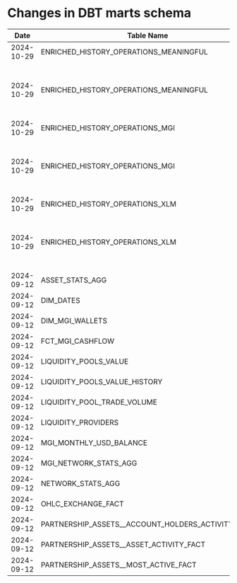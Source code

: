# Changes in DBT marts schema

| Date       |       Table Name                | Operation     | Columns                  |
|------------|---------------------------------|---------------|--------------------------|
| 2024-10-29 | ENRICHED_HISTORY_OPERATIONS_MEANINGFUL | column_added | airflow_start_ts, details_json |
| 2024-10-29 | ENRICHED_HISTORY_OPERATIONS_MEANINGFUL | type_changed | min_price_r, claimants, path, asset_balance_changes, parameters_decoded, parameters, max_price_r |
| 2024-10-29 | ENRICHED_HISTORY_OPERATIONS_MGI | column_added | details_json, airflow_start_ts |
| 2024-10-29 | ENRICHED_HISTORY_OPERATIONS_MGI | type_changed | claimants, asset_balance_changes, parameters_decoded, max_price_r, min_price_r, parameters, path |
| 2024-10-29 | ENRICHED_HISTORY_OPERATIONS_XLM | column_added | details_json, airflow_start_ts |
| 2024-10-29 | ENRICHED_HISTORY_OPERATIONS_XLM | type_changed | parameters, max_price_r, min_price_r, path, asset_balance_changes, parameters_decoded, claimants |
| 2024-09-12 | ASSET_STATS_AGG | column_added | airflow_start_ts |
| 2024-09-12 | DIM_DATES | column_added | airflow_start_ts |
| 2024-09-12 | DIM_MGI_WALLETS | column_added | airflow_start_ts |
| 2024-09-12 | FCT_MGI_CASHFLOW | column_added | airflow_start_ts |
| 2024-09-12 | LIQUIDITY_POOLS_VALUE | column_added | airflow_start_ts |
| 2024-09-12 | LIQUIDITY_POOLS_VALUE_HISTORY | column_added | airflow_start_ts |
| 2024-09-12 | LIQUIDITY_POOL_TRADE_VOLUME | column_added | airflow_start_ts |
| 2024-09-12 | LIQUIDITY_PROVIDERS | column_added | airflow_start_ts |
| 2024-09-12 | MGI_MONTHLY_USD_BALANCE | column_added | airflow_start_ts |
| 2024-09-12 | MGI_NETWORK_STATS_AGG | column_added | airflow_start_ts |
| 2024-09-12 | NETWORK_STATS_AGG | column_added | airflow_start_ts |
| 2024-09-12 | OHLC_EXCHANGE_FACT | column_added | airflow_start_ts |
| 2024-09-12 | PARTNERSHIP_ASSETS__ACCOUNT_HOLDERS_ACTIVITY_FACT | column_added | airflow_start_ts |
| 2024-09-12 | PARTNERSHIP_ASSETS__ASSET_ACTIVITY_FACT | column_added | airflow_start_ts |
| 2024-09-12 | PARTNERSHIP_ASSETS__MOST_ACTIVE_FACT | column_added | airflow_start_ts |
